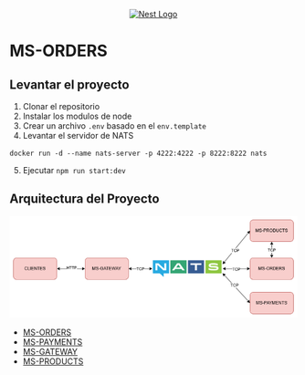 <p align="center">
  <a href="http://nestjs.com/" target="blank"><img src="https://nestjs.com/img/logo-small.svg" width="120" alt="Nest Logo" /></a>
</p>

# MS-ORDERS

## Levantar el proyecto

1. Clonar el repositorio
2. Instalar los modulos de node
3. Crear un archivo `.env` basado en el `env.template`
4. Levantar el servidor de NATS
```
docker run -d --name nats-server -p 4222:4222 -p 8222:8222 nats
```
5. Ejecutar `npm run start:dev`

## Arquitectura del Proyecto

<p align="center">
  <img src="assets/arquitectura.png" width="600" alt="Arquitectura">
</p>

- [MS-ORDERS](https://github.com/Gibson-Arbey/NEST-MS-ORDERS)
- [MS-PAYMENTS](https://github.com/Gibson-Arbey/NEST-MS-PAYMENTS)
- [MS-GATEWAY](https://github.com/Gibson-Arbey/NEST-MS-GATEWAY)
- [MS-PRODUCTS](https://github.com/Gibson-Arbey/NEST-MS-PRODUCTS)